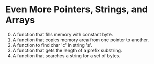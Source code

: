 
# Even More Pointers, Strings, and Arrays

0. A function that fills memory with constant byte.
1. A function that copies memory area from one pointer to another.
2. A function to find char 'c' in string 's'.
3. A function that gets the length of a prefix substring.
4. A function that searches a string for a set of bytes.
